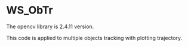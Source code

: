 # WS_ObTr

The opencv library is 2.4.11 version.

This code is applied to multiple objects tracking with plotting trajectory.

